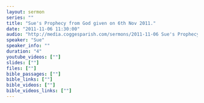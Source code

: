 ```yaml
---
layout: sermon
series: ""
title: "Sue's Prophecy from God given on 6th Nov 2011."
date: "2011-11-06 11:30:00"
audio: "http://media.coggesparish.com/sermons/2011-11-06 Sue's Prophecy from God.mp3"
speaker: "Sue"
speaker_info: ""
duration: "4"
youtube_videos: [""]
slides: [""]
files: [""]
bible_passages: [""]
bible_links: [""]
bible_videos: [""]
bible_videos_links: [""]
---
```

